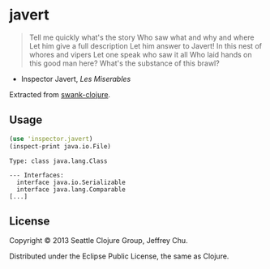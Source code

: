 # javert

> Tell me quickly what's the story
> Who saw what and why and where
> Let him give a full description
> Let him answer to Javert!
> In this nest of whores and vipers
> Let one speak who saw it all
> Who laid hands on this good man here?
> What's the substance of this brawl?

- Inspector Javert, _Les Miserables_

Extracted from [swank-clojure](https://github.com/technomancy/swank-clojure).

## Usage

```clj
(use 'inspector.javert)
(inspect-print java.io.File)
```

```
Type: class java.lang.Class

--- Interfaces: 
  interface java.io.Serializable
  interface java.lang.Comparable
[...]
```

## License

Copyright © 2013 Seattle Clojure Group, Jeffrey Chu.

Distributed under the Eclipse Public License, the same as Clojure.
